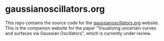 # gaussianoscillators.org

This repo contains the source code for the
[gaussianoscillators.org](http://gaussianoscillators.org) website.  This is the
companion website for the paper "Visualizing uncertain curves and surfaces via
Gaussian Oscillators", which is currently under review.
